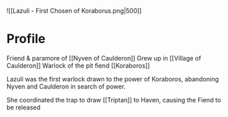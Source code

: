 ![[Lazuli - First Chosen of Koraborus.png|500]]
# Profile
Friend & paramore of [[Nyven of Caulderon]]
Grew up in [[Village of Caulderon]]
Warlock of the pit fiend [[Koraboros]]

Lazuli was the first warlock drawn to the power of Koraboros, abandoning Nyven and Caulderon in search of power.

She coordinated the trap to draw [[Triptan]] to Haven, causing the Fiend to be released
